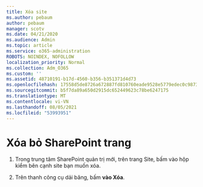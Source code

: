 ```yaml
---
title: Xóa site
ms.author: pebaum
author: pebaum
manager: scotv
ms.date: 04/21/2020
ms.audience: Admin
ms.topic: article
ms.service: o365-administration
ROBOTS: NOINDEX, NOFOLLOW
localization_priority: Normal
ms.collection: Adm_O365
ms.custom: ''
ms.assetid: 48710191-b17d-4560-b356-b351371d4d73
ms.openlocfilehash: 17558d5de8726a672887fd810760eade9528e5779edec0c98735df17d1e5ccc3
ms.sourcegitcommit: b5f7da89a650d2915dc652449623c78be6247175
ms.translationtype: MT
ms.contentlocale: vi-VN
ms.lasthandoff: 08/05/2021
ms.locfileid: "53993951"
---
```

# <a name="delete-a-sharepoint-site"></a>Xóa bỏ SharePoint trang

1. Trong trung tâm SharePoint quản trị mới, trên trang Site, bấm vào hộp kiểm bên cạnh site bạn muốn xóa.
    
2. Trên thanh công cụ dải băng, bấm **vào Xóa**.
    

